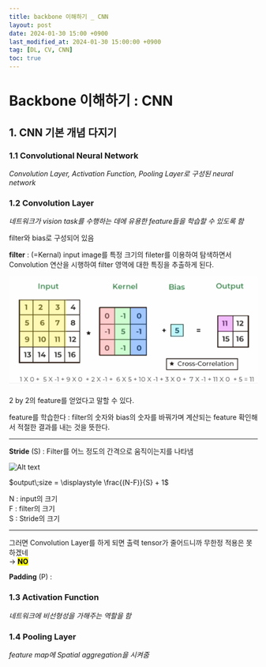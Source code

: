 ```yaml
---
title: backbone 이해하기 _ CNN
layout: post
date: 2024-01-30 15:00 +0900
last_modified_at: 2024-01-30 15:00:00 +0900
tag: [DL, CV, CNN]
toc: true
---
```


# Backbone 이해하기 : CNN

## 1. CNN 기본 개념 다지기

### 1.1 Convolutional Neural Network

*Convolution Layer, Activation Function, Pooling Layer로 구성된 neural network*

### 1.2 Convolution Layer

*네트워크가 vision task를 수행하는 데에 유용한 feature들을 학습할 수 있도록 함*

filter와 bias로 구성되어 있음

**filter** : (=Kernal) input image를 특정 크기의 fileter를 이용하여 탐색하면서 Convolution 연산을 시행하여 filter 영역에 대한 특징을 추출하게 된다.

<img src="..\img\CV1.gif" alt="gif error">

2 by 2의 feature를 얻었다고 말할 수 있다.

feature를 학습한다 : filter의 숫자와 bias의 숫자를 바꿔가며 계산되는 feature 확인해서 적절한 결과를 내는 것을 뜻한다.

---

**Stride** (S) : Filter를 어느 정도의 간격으로 움직이는지를 나타냄

![Alt text](\..\img\CV2.png)

$output\;size = \displaystyle \frac{(N-F)}{S} + 1$

N : input의 크기<br>
F : filter의 크기<br>
S : Stride의 크기

---

그러면 Convolution Layer를 하게 되면 출력 tensor가 줄어드니까 무한정 적용은 못하겠네<br>
$\rightarrow$ <mark>**NO**</mark>

**Padding** (P) : 

### 1.3 Activation Function

*네트워크에 비선형성을 가해주는 역할을 함*

### 1.4 Pooling Layer

*feature map에 Spatial aggregation을 시켜줌*